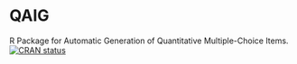 # QAIG
R Package for Automatic Generation of Quantitative Multiple-Choice Items.
[![CRAN
status](https://www.r-pkg.org/badges/version/QAIG)](https://cran.r-project.org/package=QAIG)
